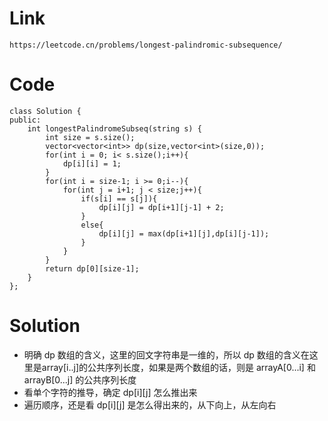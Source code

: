 # Link 
    https://leetcode.cn/problems/longest-palindromic-subsequence/
# Code
    class Solution {
    public:
        int longestPalindromeSubseq(string s) {
            int size = s.size();
            vector<vector<int>> dp(size,vector<int>(size,0));
            for(int i = 0; i< s.size();i++){
                dp[i][i] = 1;
            }
            for(int i = size-1; i >= 0;i--){
                for(int j = i+1; j < size;j++){
                    if(s[i] == s[j]){
                        dp[i][j] = dp[i+1][j-1] + 2;
                    }
                    else{
                        dp[i][j] = max(dp[i+1][j],dp[i][j-1]);
                    }
                }
            }
            return dp[0][size-1];
        }  
    };
# Solution
  * 明确 dp 数组的含义，这里的回文字符串是一维的，所以 dp 数组的含义在这里是array[i..j]的公共序列长度，如果是两个数组的话，则是 arrayA[0...i] 和 arrayB[0...j] 的公共序列长度
  * 看单个字符的推导，确定 dp[i][j] 怎么推出来
  * 遍历顺序，还是看 dp[i][j] 是怎么得出来的，从下向上，从左向右

